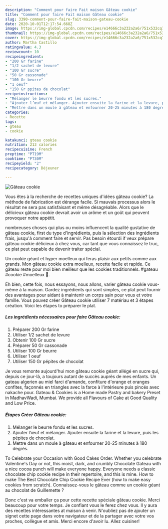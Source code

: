 ```yaml
---
description: "Comment pour faire Fait maison Gâteau cookie"
title: "Comment pour faire Fait maison Gâteau cookie"
slug: 3390-comment-pour-faire-fait-maison-gateau-cookie
date: 2020-10-01T12:17:54.668Z
image: https://img-global.cpcdn.com/recipes/e14666c3a232a2a6/751x532cq70/gateau-cookie-photo-principale-de-la-recette.jpg
thumbnail: https://img-global.cpcdn.com/recipes/e14666c3a232a2a6/751x532cq70/gateau-cookie-photo-principale-de-la-recette.jpg
cover: https://img-global.cpcdn.com/recipes/e14666c3a232a2a6/751x532cq70/gateau-cookie-photo-principale-de-la-recette.jpg
author: Martha Castillo
ratingvalue: 4.3
reviewcount: 10
recipeingredient:
- "200 Gr farine"
- "1/2 sachet de levure"
- "100 Gr sucre"
- "50 Gr cassonade"
- "100 Gr beurre"
- "1 oeuf"
- "150 Gr ppites de chocolat"
recipeinstructions:
- "Mélanger le beurre fondu et les sucres."
- "Ajouter l’œuf et mélanger. Ajouter ensuite la farine et la levure, puis les pépites de chocolat."
- "Mettre dans un moule à gâteau et enfourner 20-25 minutes à 180 degrés."
categories:
- Recette
tags:
- gteau
- cookie

katakunci: gteau cookie 
nutrition: 213 calories
recipecuisine: French
preptime: "PT19M"
cooktime: "PT30M"
recipeyield: "2"
recipecategory: Déjeuner

---
```



![Gâteau cookie](https://img-global.cpcdn.com/recipes/e14666c3a232a2a6/751x532cq70/gateau-cookie-photo-principale-de-la-recette.jpg)

Vous êtes à la recherche de recettes uniques d'idées gâteau cookie? La méthode de fabrication est dérange facile. Si mauvais processus alors le résultat ne sera pas satisfaisant et même désagréable. Alors que le délicieux gâteau cookie devrait avoir un arôme et un goût qui peuvent provoquer notre appétit.

nombreuses choses qui plus ou moins influencent la qualité gustative de gâteau cookie, first du type d'ingrédients, puis la sélection des ingrédients frais, jusqu'à comment faire et servir. Pas besoin étourdi if veux prépare gâteau cookie délicieux à chez vous, car tant que vous connaissez le truc, ce plat peut capable de devenir traiter spécial.

Un cookie géant et hyper moelleux qui feras plaisir aux petits comme aux grands. Mon gâteau cookie extra moelleux, recette facile et rapide. Ce gâteau reste pour moi bien meilleur que les cookies traditionnels. #gateau #cookie #moelleux 📌.


Eh bien, cette fois, nous essayons, nous allons, varier gâteau cookie vous-même à la maison. Gardez ingrédients qui sont simples, ce plat peut fournir des avantages pour aidant à maintenir un corps sain pour vous et votre famille. Vous pouvez créer Gâteau cookie utiliser 7 matériau et 3 étapes création. Voici les étapes to préparer le plat.

<!--inarticleads1-->

##### Les ingrédients nécessaires pour faire Gâteau cookie:

1. Préparer 200 Gr farine
1. Utiliser 1/2 sachet de levure
1. Obtenir 100 Gr sucre
1. Préparer 50 Gr cassonade
1. Utiliser 100 Gr beurre
1. Utiliser 1 oeuf
1. Utiliser 150 Gr pépites de chocolat


Je vous remonte aujourd&#39;hui mon gâteau cookie géant allégé en sucre qui, depuis ce jour-là, a toujours autant de succès auprès de mes enfants. Un gateau algerien au miel farci d&#39;amande, confiture d&#39;orange et oranges confites, façonnés en triangles avec la farce à l&#39;intérieure puis pincés avec nakache pour. Gateau &amp; Cookies is a Home made Pastry and bakery Preset in MadhavWadi, Mumbai. We provide all Flavours of Cake at Good Quality and Low Price. 

<!--inarticleads2-->

##### Étapes Créer Gâteau cookie:

1. Mélanger le beurre fondu et les sucres.
1. Ajouter l’œuf et mélanger. Ajouter ensuite la farine et la levure, puis les pépites de chocolat.
1. Mettre dans un moule à gâteau et enfourner 20-25 minutes à 180 degrés.


To Celebrate your Occasion with Good Cakes Order. Whether you celebrate Valentine&#39;s Day or not, this moist, dark, and crumbly Chocolate Gateau with a nice cocoa punch will make everyone happy. Everyone needs a classic chocolate chip cookie recipe in their repertoire, and this is mine. How to make The Best Chocolate Chip Cookie Recipe Ever (how to make easy cookies from scratch). Connaissez-vous le gâteau comme un cookie géant au chocolat de Guillemette ? 


Donc c'est va emballer ça pour cette recette spéciale gâteau cookie. Merci beaucoup pour votre temps. Je confiant vous le ferez chez vous. Il y aura des recettes  intéressantes at maison à venir. N'oubliez pas de ajouter un signet cette page dans votre navigateur et de la partager avec votre vos proches, collègue et amis. Merci encore d'avoir lu. Allez cuisiner!

